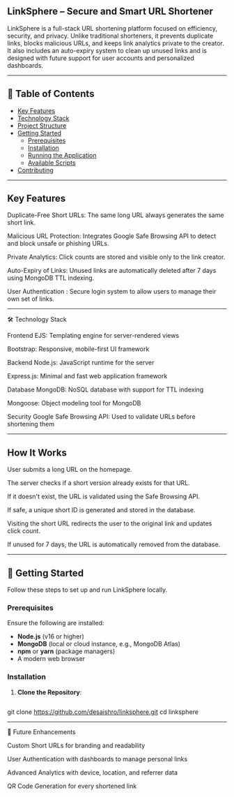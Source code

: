 **LinkSphere – Secure and Smart URL Shortener**
--- 

LinkSphere is a full-stack URL shortening platform focused on efficiency, security, and privacy. Unlike traditional shorteners, it prevents duplicate links, blocks malicious URLs, and keeps link analytics private to the creator. It also includes an auto-expiry system to clean up unused links and is designed with future support for user accounts and personalized dashboards.

---

## 📑 Table of Contents
- [Key Features](#key-features)
- [Technology Stack](#technology-stack)
- [Project Structure](#project-structure)
- [Getting Started](#getting-started)
  - [Prerequisites](#prerequisites)
  - [Installation](#installation)
  - [Running the Application](#running-the-application)
  - [Available Scripts](#available-scripts)
- [Contributing](#contributing)

---

## Key Features

Duplicate-Free Short URLs: The same long URL always generates the same short link.

Malicious URL Protection: Integrates Google Safe Browsing API to detect and block unsafe or phishing URLs.

Private Analytics: Click counts are stored and visible only to the link creator.

Auto-Expiry of Links: Unused links are automatically deleted after 7 days using MongoDB TTL indexing.

User Authentication : Secure login system to allow users to manage their own set of links.

---

🛠️ Technology Stack

Frontend
EJS: Templating engine for server-rendered views

Bootstrap: Responsive, mobile-first UI framework

Backend
Node.js: JavaScript runtime for the server

Express.js: Minimal and fast web application framework

Database
MongoDB: NoSQL database with support for TTL indexing

Mongoose: Object modeling tool for MongoDB

Security
Google Safe Browsing API: Used to validate URLs before shortening them

---

## How It Works
User submits a long URL on the homepage.

The server checks if a short version already exists for that URL.

If it doesn't exist, the URL is validated using the Safe Browsing API.

If safe, a unique short ID is generated and stored in the database.

Visiting the short URL redirects the user to the original link and updates click count.

If unused for 7 days, the URL is automatically removed from the database.

---

## 🏁 Getting Started
Follow these steps to set up and run LinkSphere locally.



### Prerequisites
Ensure the following are installed:
- **Node.js** (v16 or higher)
- **MongoDB** (local or cloud instance, e.g., MongoDB Atlas)
- **npm** or **yarn** (package managers)
- A modern web browser

### Installation
1. **Clone the Repository**:
   ```bash
  git clone https://github.com/desaishro/linksphere.git
  cd linksphere

---

🌱 Future Enhancements

Custom Short URLs for branding and readability

User Authentication with dashboards to manage personal links

Advanced Analytics with device, location, and referrer data

QR Code Generation for every shortened link
